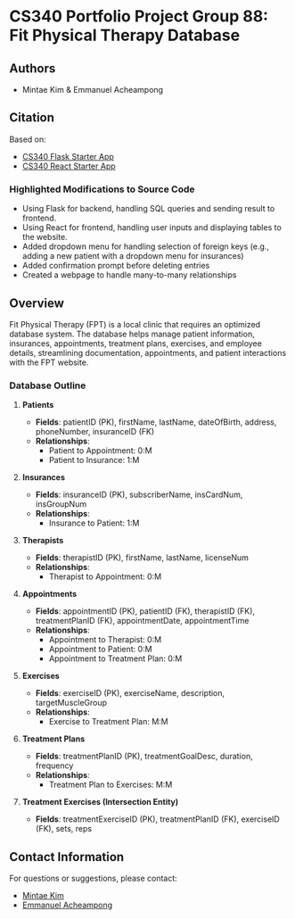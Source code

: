 # CS340 Portfolio Project Group 88: Fit Physical Therapy Database

## Authors
- Mintae Kim & Emmanuel Acheampong

## Citation
Based on:
- [CS340 Flask Starter App](https://github.com/osu-cs340-ecampus/flask-starter-app)
- [CS340 React Starter App](https://github.com/osu-cs340-ecampus/react-starter-app)

### Highlighted Modifications to Source Code
- Using Flask for backend, handling SQL queries and sending result to frontend.
- Using React for frontend, handling user inputs and displaying tables to the website.
- Added dropdown menu for handling selection of foreign keys (e.g., adding a new patient with a dropdown menu for insurances)
- Added confirmation prompt before deleting entries
- Created a webpage to handle many-to-many relationships

## Overview
Fit Physical Therapy (FPT) is a local clinic that requires an optimized database system. The database helps manage patient information, insurances, appointments, treatment plans, exercises, and employee details, streamlining documentation, appointments, and patient interactions with the FPT website.

### Database Outline

1. **Patients**
    - **Fields**: patientID (PK), firstName, lastName, dateOfBirth, address, phoneNumber, insuranceID (FK)
    - **Relationships**:
        - Patient to Appointment: 0:M
        - Patient to Insurance: 1:M

2. **Insurances**
    - **Fields**: insuranceID (PK), subscriberName, insCardNum, insGroupNum
    - **Relationships**:
        - Insurance to Patient: 1:M

3. **Therapists**
    - **Fields**: therapistID (PK), firstName, lastName, licenseNum
    - **Relationships**:
        - Therapist to Appointment: 0:M

4. **Appointments**
    - **Fields**: appointmentID (PK), patientID (FK), therapistID (FK), treatmentPlanID (FK), appointmentDate, appointmentTime
    - **Relationships**:
        - Appointment to Therapist: 0:M
        - Appointment to Patient: 0:M
        - Appointment to Treatment Plan: 0:M

5. **Exercises**
    - **Fields**: exerciseID (PK), exerciseName, description, targetMuscleGroup
    - **Relationships**:
        - Exercise to Treatment Plan: M:M

6. **Treatment Plans**
    - **Fields**: treatmentPlanID (PK), treatmentGoalDesc, duration, frequency
    - **Relationships**:
        - Treatment Plan to Exercises: M:M

7. **Treatment Exercises (Intersection Entity)**
    - **Fields**: treatmentExerciseID (PK), treatmentPlanID (FK), exerciseID (FK), sets, reps


## Contact Information
For questions or suggestions, please contact:
- [Mintae Kim](mailto:kimmint@oregonstate.edu)
- [Emmanuel Acheampong](mailto:acheampe@oregonstate.edu)

